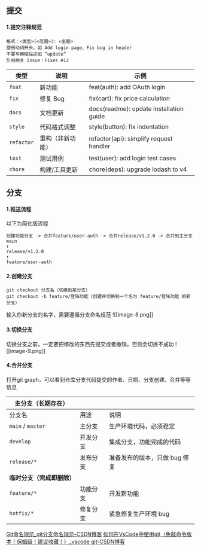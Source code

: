 ## 提交
#### 1.提交注释规范
	格式：<类型>(<范围>): <主题>
	使用动词开头，如 Add login page、Fix bug in header
	不要写模糊描述如 “update”
	引用相关 Issue：Fixes #12

| 类型         | 说明       | 示例                                      |
| ---------- | -------- | --------------------------------------- |
| `feat`     | 新功能      | feat(auth): add OAuth login             |
| `fix`      | 修复 Bug   | fix(cart): fix price calculation        |
| `docs`     | 文档更新     | docs(readme): update installation guide |
| `style`    | 代码格式调整   | style(button): fix indentation          |
| `refactor` | 重构（非新功能） | refactor(api): simplify request handler |
| `test`     | 测试用例     | test(user): add login test cases        |
| `chore`    | 构建/工具更新  | chore(deps): upgrade lodash to v4       |

## 分支
#### 1.推送流程
以下为简化版流程

	创建功能分支 -> 合并feature/user-auth -> 合并release/v1.2.0 -> 合并到主分支
	main
	↑ 
	release/v1.2.0 
	↑ 
	feature/user-auth

#### 2.创建分支
	git checkout 分支名（切换到某分支）
	git checkout -b feature/登陆功能（创建并切换到一个名为 feature/登陆功能 的新分支）
输入你新分支的名字，需要遵循分支命名规范
![[image-8.png]]

#### 3.切换分支
切换分支之前，一定要把修改的东西先提交或者撤销，否则会切换不成功
![[image-9.png]]

#### 4.合并分支
打开git graph，可以看到仓库分支代码提交的作者、日期、分支创建、合并等等信息

| 主分支（长期存在）         |      |                   |
| ----------------- | ---- | ----------------- |
| 分支名               | 用途   | 说明                |
| `main` / `master` | 主分支  | 生产环境代码，必须稳定       |
| `develop`         | 开发分支 | 集成分支，功能完成的代码      |
| `release/*`       | 发布分支 | 准备发布的版本，只做 bug 修复 |
| **临时分支（完成即删除）**   |      |                   |
| `feature/*`       | 功能分支 | 开发新功能             |
| `hotfix/*`        | 修复分支 | 紧急修复生产环境 bug      |


[Git命名规范_git分支命名规范-CSDN博客](https://blog.csdn.net/iku_n/article/details/150393126?ops_request_misc=%257B%2522request%255Fid%2522%253A%25222124a8c6b780ba2778bbe724e6fad7e4%2522%252C%2522scm%2522%253A%252220140713.130102334..%2522%257D&request_id=2124a8c6b780ba2778bbe724e6fad7e4&biz_id=0&utm_medium=distribute.pc_search_result.none-task-blog-2~all~sobaiduend~default-2-150393126-null-null.142^v102^pc_search_result_base1&utm_term=git%E5%91%BD%E5%90%8D%E8%A7%84%E8%8C%83&spm=1018.2226.3001.4187)
[如何在VsCode中使用git（免敲命令版本！保姆级！建议收藏！）_vscode git-CSDN博客](https://blog.csdn.net/lijiemeiyyds/article/details/148380409?ops_request_misc=%257B%2522request%255Fid%2522%253A%2522adad2cf6b8f02bd541e688571a7fa604%2522%252C%2522scm%2522%253A%252220140713.130102334..%2522%257D&request_id=adad2cf6b8f02bd541e688571a7fa604&biz_id=0&utm_medium=distribute.pc_search_result.none-task-blog-2~all~sobaiduend~default-1-148380409-null-null.142^v102^pc_search_result_base1&utm_term=vscode%E4%BD%BF%E7%94%A8git%E6%8F%92%E4%BB%B6&spm=1018.2226.3001.4187)



